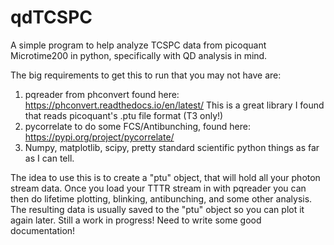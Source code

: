 # qdTCSPC
A simple program to help analyze TCSPC data from picoquant Microtime200 in python, specifically with QD analysis in mind.

The big requirements to get this to run that you may not have are:
1. pqreader from phconvert found here: https://phconvert.readthedocs.io/en/latest/
  This is a great library I found that reads picoquant's .ptu file format (T3 only!)
2. pycorrelate to do some FCS/Antibunching, found here: https://pypi.org/project/pycorrelate/
3. Numpy, matplotlib, scipy, pretty standard scientific python things as far as I can tell.


The idea to use this is to create a "ptu" object, that will hold all your photon stream data. Once you load your TTTR stream
in with pqreader you can then do lifetime plotting, blinking, antibunching, and some other analysis. The resulting data is 
usually saved to the "ptu" object so you can plot it again later. Still a work in progress! Need to write some good documentation!
